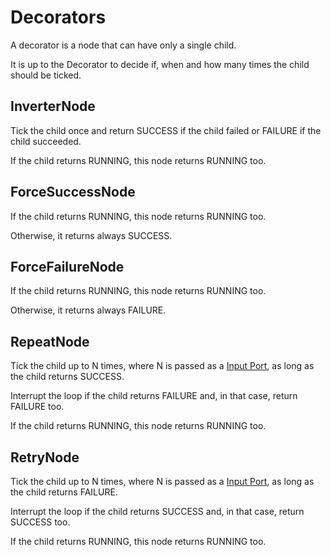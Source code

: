 # Decorators

A decorator is a node that can have only a single child.

It is up to the Decorator to decide if, when and how many times the child should be
ticked.

## InverterNode

Tick the child once and return SUCCESS if the child failed or FAILURE if
the child succeeded.

If the child returns RUNNING, this node returns RUNNING too.

## ForceSuccessNode

If the child returns RUNNING, this node returns RUNNING too. 

Otherwise, it returns always SUCCESS.

## ForceFailureNode

If the child returns RUNNING, this node returns RUNNING too. 

Otherwise, it returns always FAILURE.

## RepeatNode

Tick the child up to N times, where N is passed as a [Input Port](tutorial_02_basic_ports.md),
as long as the child returns SUCCESS.

Interrupt the loop if the child returns FAILURE and, in that case, return FAILURE too.

If the child returns RUNNING, this node returns RUNNING too.

## RetryNode

Tick the child up to N times, where N is passed as a [Input Port](tutorial_02_basic_ports.md),
as long as the child returns FAILURE.

Interrupt the loop if the child returns SUCCESS and, in that case, return SUCCESS too.

If the child returns RUNNING, this node returns RUNNING too.


